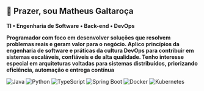 ## 👋 Prazer, sou Matheus Galtaroça 
**TI • Engenharia de Software • Back-end • DevOps**

**Programador com foco em desenvolver soluções que resolvem problemas reais e geram valor para o negócio. Aplico princípios da engenharia de software e práticas da cultura DevOps para contribuir em sistemas escaláveis, confiáveis e de alta qualidade. Tenho interesse especial em arquiteturas voltadas para sistemas distribuídos, priorizando eficiência, automação e entrega contínua**

![Java](https://img.shields.io/badge/Java-ED8B00?style=for-the-badge&logo=java&logoColor=white)
![Python](https://img.shields.io/badge/Python-3776AB?style=for-the-badge&logo=python&logoColor=white)
![TypeScript](https://img.shields.io/badge/TypeScript-007ACC?style=for-the-badge&logo=typescript&logoColor=white)
![Spring Boot](https://img.shields.io/badge/Spring_Boot-6DB33F?style=for-the-badge&logo=spring&logoColor=white)
![Docker](https://img.shields.io/badge/Docker-2496ED?style=for-the-badge&logo=docker&logoColor=white)
![Kubernetes](https://img.shields.io/badge/Kubernetes-326CE5?style=for-the-badge&logo=kubernetes&logoColor=white)

